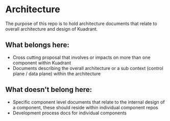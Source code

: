 # Architecture

The purpose of this repo is to hold architecture documents that relate to overall architecture and design of Kuadrant.

## What belongs here:

- Cross cutting proposal that involves or impacts on more than one component within Kuadrant
- Documents describing the overall architecture or a sub context (control plane / data plane) within the architecture 

## What doesn't belong here:

- Specific component level documents that relate to the internal design of a component, these should reside within individual component repos
- Development process docs for individual components
